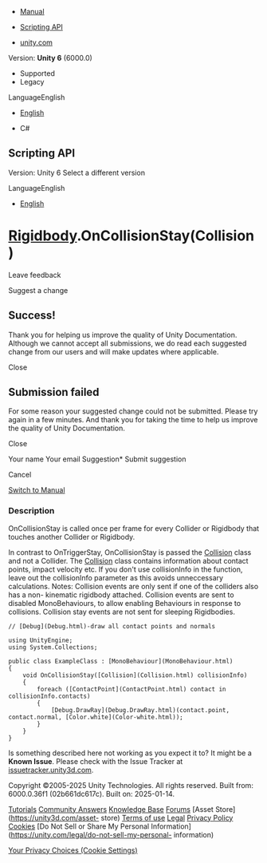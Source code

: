 [ ]()

  * [Manual](../Manual/index.html)
  * [Scripting API](../ScriptReference/index.html)

  * [unity.com](https://unity.com/)

Version: **Unity 6** (6000.0)

  * Supported
  * Legacy

LanguageEnglish

  * [English]()

  * C#

[ ](https://docs.unity3d.com)

## Scripting API

Version: Unity 6 Select a different version

LanguageEnglish

  * [English]()

#  [Rigidbody](Rigidbody.html).OnCollisionStay(Collision)

Leave feedback

Suggest a change

## Success!

Thank you for helping us improve the quality of Unity Documentation. Although
we cannot accept all submissions, we do read each suggested change from our
users and will make updates where applicable.

Close

## Submission failed

For some reason your suggested change could not be submitted. Please <a>try
again</a> in a few minutes. And thank you for taking the time to help us
improve the quality of Unity Documentation.

Close

Your name Your email Suggestion* Submit suggestion

Cancel

[Switch to Manual](../Manual/class-Rigidbody.html "Go to Rigidbody Component
in the Manual")

### Description

OnCollisionStay is called once per frame for every Collider or Rigidbody that
touches another Collider or Rigidbody.

In contrast to OnTriggerStay, OnCollisionStay is passed the
[Collision](Collision.html) class and not a Collider. The
[Collision](Collision.html) class contains information about contact points,
impact velocity etc. If you don't use collisionInfo in the function, leave out
the collisionInfo parameter as this avoids unneccessary calculations. Notes:
Collision events are only sent if one of the colliders also has a non-
kinematic rigidbody attached. Collision events are sent to disabled
MonoBehaviours, to allow enabling Behaviours in response to collisions.
Collision stay events are not sent for sleeping Rigidbodies.

    
    
    // [Debug](Debug.html)-draw all contact points and normals  
      
    using UnityEngine;
    using System.Collections;  
      
    public class ExampleClass : [MonoBehaviour](MonoBehaviour.html)
    {
        void OnCollisionStay([Collision](Collision.html) collisionInfo)
        {
            foreach ([ContactPoint](ContactPoint.html) contact in collisionInfo.contacts)
            {
                [Debug.DrawRay](Debug.DrawRay.html)(contact.point, contact.normal, [Color.white](Color-white.html));
            }
        }
    }
    

Is something described here not working as you expect it to? It might be a
**Known Issue**. Please check with the Issue Tracker at
[issuetracker.unity3d.com](https://issuetracker.unity3d.com).

Copyright ©2005-2025 Unity Technologies. All rights reserved. Built from:
6000.0.36f1 (02b661dc617c). Built on: 2025-01-14.

[Tutorials](https://unity3d.com/learn) [Community
Answers](https://answers.unity3d.com) [Knowledge
Base](https://support.unity3d.com/hc/en-us)
[Forums](https://forum.unity3d.com) [Asset Store](https://unity3d.com/asset-
store) [Terms of use](https://docs.unity3d.com/Manual/TermsOfUse.html)
[Legal](https://unity.com/legal) [Privacy
Policy](https://unity.com/legal/privacy-policy)
[Cookies](https://unity.com/legal/cookie-policy) [Do Not Sell or Share My
Personal Information](https://unity.com/legal/do-not-sell-my-personal-
information)

[Your Privacy Choices (Cookie Settings)](javascript:void\(0\);)

